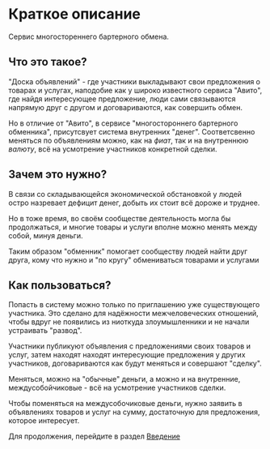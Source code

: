 Краткое описание
================

Сервис многостореннего бартерного обмена.

Что это такое?
--------------

"Доска объявлений" - где участники выкладывают свои предложения о товарах и услугах, наподобие как у широко известного сервиса "Авито", где найдя интересующее предложение, люди сами связываются напрямую друг с другом и договариваются, как совершить обмен.

Но в отличие от "Авито", в сервисе "многостороннего бартерного обменника", присутсвует система внутренних "денег". Соответсвенно меняться по объявлениям можно, как на _фиат_, так и на внутреннюю _валюту_, всё на усмотрение участников конкретной сделки.

Зачем это нужно?
----------------

В связи со складывающейся экономической обстановкой у людей остро назревает дефицит денег, добыть их стоит всё дороже и труднее.

Но в тоже время, во своём сообществе деятельность могла бы продолжаться, и многие товары и услуги вполне можно менять между собой, минуя деньги.

Таким образом "обменник" помогает сообществу людей найти друг друга, кому что нужно и "по кругу" обмениваться товарами и услугами 

Как пользоваться?
-----------------

Попасть в систему можно только по приглашению уже существующего участника. Это сделано для надёжности межчеловеческих отношений, чтобы вдруг не появились из ниоткуда злоумышленники и не начали устраивать "развод".

Участники публикуют объявления с предложениями своих товаров и услуг, затем находят находят интересующие предложения у других участников, договариваются как будут меняться и совершают "сделку". 

Меняться, можно на "обычные" деньги, а можно и на внутренние, междусобойчиковые - всё на усмотрение участников сделки.

Чтобы поменяться на междусобочиковые деньги, нужно заявить в объявлениях товаров и услуг на сумму, достаточную для предложения, которое интересует. 

Для продолжения, перейдите в раздел [Введение](00-Intro.md)
